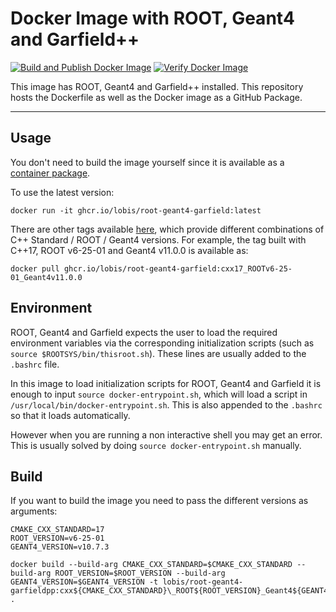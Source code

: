 # Docker Image with ROOT, Geant4 and Garfield++

[![Build and Publish Docker Image](https://github.com/lobis/docker-root-geant4-garfield/actions/workflows/docker.yml/badge.svg)](https://github.com/lobis/docker-root-geant4-garfield/actions/workflows/docker.yml)
[![Verify Docker Image](https://github.com/lobis/docker-root-geant4-garfield/actions/workflows/verify.yml/badge.svg)](https://github.com/lobis/docker-root-geant4-garfield/actions/workflows/verify.yml)


This image has ROOT, Geant4 and Garfield++ installed. This repository hosts the Dockerfile as well as the Docker image as a GitHub Package.

---

## Usage

You don't need to build the image yourself since it is available as a [container package](https://github.com/lobis/docker-root-geant4-garfield/pkgs/container/root-geant4-garfield).

To use the latest version:

```
docker run -it ghcr.io/lobis/root-geant4-garfield:latest
```

There are other tags available [here](https://github.com/lobis/docker-root-geant4-garfield/pkgs/container/root-geant4-garfield/versions), which provide different combinations of C++ Standard / ROOT / Geant4 versions. For example, the tag built with C++17, ROOT v6-25-01 and Geant4 v11.0.0 is available as:

```
docker pull ghcr.io/lobis/root-geant4-garfield:cxx17_ROOTv6-25-01_Geant4v11.0.0

```

## Environment

ROOT, Geant4 and Garfield expects the user to load the required environment variables via the corresponding initialization scripts (such as `source $ROOTSYS/bin/thisroot.sh`). These lines are usually added to the `.bashrc` file.

In this image to load initialization scripts for ROOT, Geant4 and Garfield it is enough to input `source docker-entrypoint.sh`, which will load a script in `/usr/local/bin/docker-entrypoint.sh`. This is also appended to the `.bashrc` so that it loads automatically.

However when you are running a non interactive shell you may get an error. This is usually solved by doing `source docker-entrypoint.sh` manually.


## Build

If you want to build the image you need to pass the different versions as arguments:

```
CMAKE_CXX_STANDARD=17
ROOT_VERSION=v6-25-01
GEANT4_VERSION=v10.7.3

docker build --build-arg CMAKE_CXX_STANDARD=$CMAKE_CXX_STANDARD --build-arg ROOT_VERSION=$ROOT_VERSION --build-arg GEANT4_VERSION=$GEANT4_VERSION -t lobis/root-geant4-garfieldpp:cxx${CMAKE_CXX_STANDARD}\_ROOT${ROOT_VERSION}_Geant4${GEANT4_VERSION} .
```